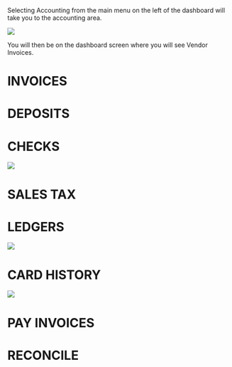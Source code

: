Selecting Accounting from the main menu on the left of the dashboard will take you to the accounting area.

![](https://cdn.realsgii2.dev/wise-software-docs/image_1.ffa4a510.png)

You will then be on the dashboard screen where you will see Vendor Invoices.

# INVOICES

# DEPOSITS

# CHECKS

![](https://cdn.realsgii2.dev/wise-software-docs/image_2.aa455858.png)

# SALES TAX

# LEDGERS

![](https://cdn.realsgii2.dev/wise-software-docs/image_3.6d433dbe.png)

# CARD HISTORY

![](https://cdn.realsgii2.dev/wise-software-docs/image_4.a6d8f2f7.png)

# PAY INVOICES

# RECONCILE
